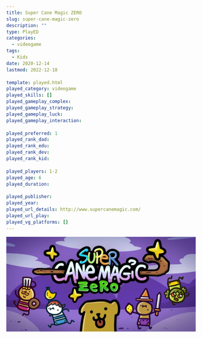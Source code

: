 ```yaml
---
title: Super Cane Magic ZERO
slug: super-cane-magic-zero
description: ""
type: PlayED
categories:
  - videogame
tags:
  - Kids
date: 2020-12-14
lastmod: 2022-12-18

template: played.html
played_category: videogame
played_skills: []
played_gameplay_complex:
played_gameplay_strategy:
played_gameplay_luck:
played_gameplay_interaction:

played_preferred: 1
played_rank_dad: 
played_rank_edu:
played_rank_dev:
played_rank_kid: 

played_players: 1-2
played_age: 6
played_duration: 

played_publisher: 
played_year: 
played_url_details: http://www.supercanemagic.com/
played_url_play: 
played_vg_platforms: []
---
```


![](img/super_cane_magic_zero.webp)
